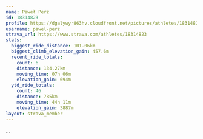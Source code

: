 ```yaml
---
name: Paweł Perz
id: 18314823
profile: https://dgalywyr863hv.cloudfront.net/pictures/athletes/18314823/5244308/1/large.jpg
username: pawel-perz
strava_url: https://www.strava.com/athletes/18314823
stats:
  biggest_ride_distance: 101.06km
  biggest_climb_elevation_gain: 457.6m
  recent_ride_totals:
    count: 6
    distance: 134.27km
    moving_time: 07h 06m
    elevation_gain: 694m
  ytd_ride_totals:
    count: 46
    distance: 785km
    moving_time: 44h 11m
    elevation_gain: 3887m
layout: strava_member
--- 
```

...
